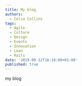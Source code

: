 ```yaml
---
title: My blog
authors:
  - Celia Collins
tags:
  - Agile
  - Culture
  - Design
  - Events
  - Innovation
  - Lean
  - Rails
date: '2019-09-12T16:18:09+01:00'
published: true
---
```

my blog
